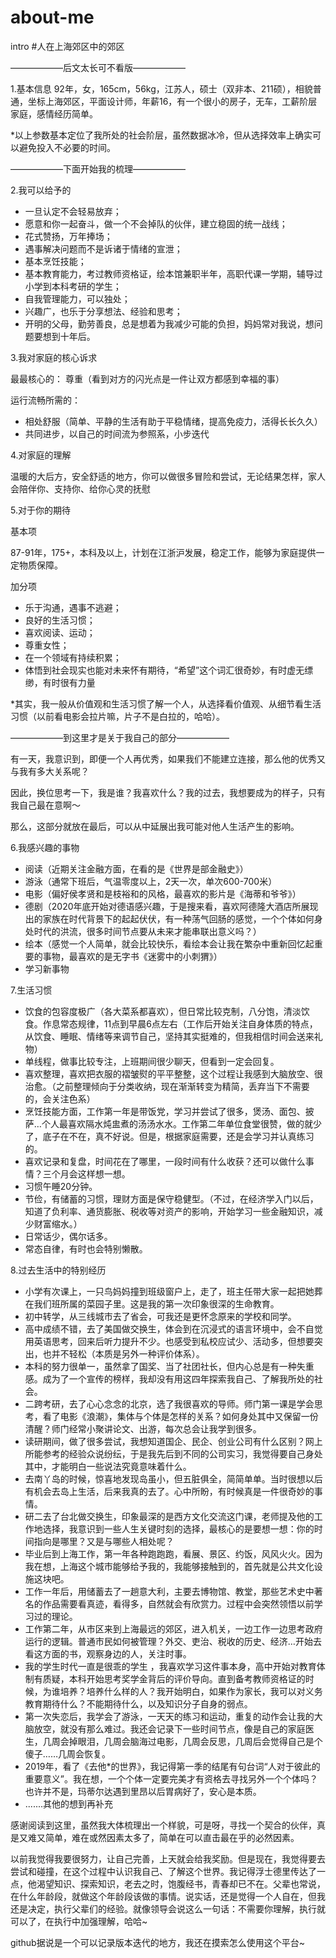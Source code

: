 # about-me
intro
#人在上海郊区中的郊区


——————后文太长可不看版——————

1.基本信息
92年，女，165cm，56kg，江苏人，硕士（双非本、211硕），相貌普通，坐标上海郊区，平面设计师，年薪16，有一个很小的房子，无车，工薪阶层家庭，感情经历简单。

*以上参数基本定位了我所处的社会阶层，虽然数据冰冷，但从选择效率上确实可以避免投入不必要的时间。



——————下面开始我的梳理——————

2.我可以给予的
- 一旦认定不会轻易放弃；
- 愿意和你一起奋斗，做一个不会掉队的伙伴，建立稳固的统一战线；
- 花式赞扬，万年捧场；
- 遇事解决问题而不是诉诸于情绪的宣泄；
- 基本烹饪技能；
- 基本教育能力，考过教师资格证，绘本馆兼职半年，高职代课一学期，辅导过小学到本科考研的学生；
- 自我管理能力，可以独处；
- 兴趣广，也乐于分享想法、经验和思考；
- 开明的父母，勤劳善良，总是想着为我减少可能的负担，妈妈常对我说，想问题要想到十年后。

3.我对家庭的核心诉求

最最核心的：
尊重（看到对方的闪光点是一件让双方都感到幸福的事）

运行流畅所需的：
- 相处舒服（简单、平静的生活有助于平稳情绪，提高免疫力，活得长长久久）
- 共同进步，以自己的时间流为参照系，小步迭代

4.对家庭的理解

温暖的大后方，安全舒适的地方，你可以做很多冒险和尝试，无论结果怎样，家人会陪伴你、支持你、给你心灵的抚慰

5.对于你的期待

基本项

87-91年，175+，本科及以上，计划在江浙沪发展，稳定工作，能够为家庭提供一定物质保障。

加分项
- 乐于沟通，遇事不逃避；
- 良好的生活习惯；
- 喜欢阅读、运动；
- 尊重女性；
- 在一个领域有持续积累；
- 体悟到社会现实也能对未来怀有期待，“希望”这个词汇很奇妙，有时虚无缥缈，有时很有力量

*其实，我一般从价值观和生活习惯了解一个人，从选择看价值观、从细节看生活习惯（以前看电影会拉片嘛，片子不是白拉的，哈哈）。


——————到这里才是关于我自己的部分——————

有一天，我意识到，即便一个人再优秀，如果我们不能建立连接，那么他的优秀又与我有多大关系呢？

因此，换位思考一下，我是谁？我喜欢什么？我的过去，我想要成为的样子，只有我自己最在意啊～

那么，这部分就放在最后，可以从中延展出我可能对他人生活产生的影响。

6.我感兴趣的事物
- 阅读（近期关注金融方面，在看的是《世界是部金融史》）
- 游泳（通常下班后，气温零度以上，2天一次，单次600-700米）
- 电影（偏好侯孝贤和是枝裕和的风格，最喜欢的影片是《海蒂和爷爷》）
- 德剧（2020年底开始对德语感兴趣，于是搜来看，喜欢阿德隆大酒店所展现出的家族在时代背景下的起起伏伏，有一种荡气回肠的感觉，一个个体如何身处时代的洪流，很多时间节点要从未来才能串联出意义吗？）
- 绘本（感觉一个人简单，就会比较快乐，看绘本会让我在繁杂中重新回忆起重要的事物，最喜欢的是无字书《迷雾中的小刺猬》）
- 学习新事物

7.生活习惯
- 饮食的包容度极广（各大菜系都喜欢），但日常比较克制，八分饱，清淡饮食。作息常态规律，11点到早晨6点左右（工作后开始关注自身体质的特点，从饮食、睡眠、情绪等来调节自己，坚持其实挺难的，但我相信时间会送来礼物）
- 单线程，做事比较专注，上班期间很少聊天，但看到一定会回复。
- 喜欢整理，喜欢把衣服的褶皱熨的平平整整，这个过程让我感到大脑放空、很治愈。（之前整理倾向于分类收纳，现在渐渐转变为精简，丢弃当下不需要的，会关注色系）
- 烹饪技能方面，工作第一年是带饭党，学习并尝试了很多，煲汤、面包、披萨…个人最喜欢隔水炖盅煮的汤汤水水。工作第二年单位食堂很赞，做的就少了，底子在不在，真不好说。但是，根据家庭需要，还是会学习并认真练习的。
- 喜欢记录和复盘，时间花在了哪里，一段时间有什么收获？还可以做什么事情？三个月会这样想一想。
- 习惯午睡20分钟。
- 节俭，有储蓄的习惯，理财方面是保守稳健型。（不过，在经济学入门以后，知道了负利率、通货膨胀、税收等对资产的影响，开始学习一些金融知识，减少财富缩水。）
- 日常话少，偶尔话多。
- 常态自律，有时也会特别懒散。

8.过去生活中的特别经历
- 小学有次课上，一只鸟妈妈撞到班级窗户上，走了，班主任带大家一起把她葬在我们班所属的菜园子里。这是我的第一次印象很深的生命教育。
- 初中转学，从三线城市去了省会，可我还是更怀念原来的学校和同学。
- 高中成绩不错，去了美国做交换生，体会到在沉浸式的语言环境中，会不自觉用英语思考，回来后听力提升不少。也感受到私校应试少、活动多，但想要突出，也并不轻松（本质是另外一种评价体系）。
- 本科的努力很单一，虽然拿了国奖、当了社团社长，但内心总是有一种失重感。成为了一个宣传的榜样，我却没有用这四年探索我自己、了解我所处的社会。
- 二跨考研，去了心心念念的北京，选了我很喜欢的导师。师门第一课是学会思考，看了电影《浪潮》，集体与个体是怎样的关系？如何身处其中又保留一份清醒？师门经常小聚讲论文、出游，每次总会让我学到很多。
- 读研期间，做了很多尝试，我想知道国企、民企、创业公司有什么区别？网上所能参考的经验众说纷纭，于是我先后到不同的公司实习，我觉得要自己身处其中，才能明白一些说法究竟意味着什么。
- 去南丫岛的时候，惊喜地发现岛虽小，但五脏俱全，简简单单。当时很想以后有机会去岛上生活，后来我真的去了。心中所盼，有时候真是一件很奇妙的事情。
- 研二去了台北做交换生，印象最深的是西方文化交流这门课，老师提及他的工作地选择，我意识到一些人生关键时刻的选择，最核心的是要想一想：你的时间指向是哪里？又是与哪些人相处呢？
- 毕业后到上海工作，第一年各种跑跑跑，看展、景区、约饭，风风火火。因为我在想，上海这个城市能够给予我的，我能够接触到的，首先就是公共文化设施这块吧。
- 工作一年后，用储蓄去了一趟意大利，主要去博物馆、教堂，那些艺术史中著名的作品需要看真迹，看得多，自然就会有欣赏力。过程中会突然领悟以前学习过的理论。
- 工作第二年，从市区来到上海最远的郊区，进入机关，一边工作一边思考政府运行的逻辑。普通市民如何被管理？外交、吏治、税收的历史、经济…开始去看这方面的书，观察身边的人，关注时事。
- 我的学生时代一直是很乖的学生 ，我喜欢学习这件事本身，高中开始对教育体制有质疑，本科开始思考奖学金背后的评价导向。直到备考教师资格证的时候，为谁培养？培养什么样的人？我开始明白，如果作为家长，我可以对义务教育期待什么？不能期待什么，以及知识分子自身的弱点。
- 第一次失恋后，我学会了游泳，一天天的练习和运动，重复的动作会让我的大脑放空，就没有那么难过。我还会记录下一些时间节点，像是自己的家庭医生，几周会掉眼泪，几周会脑海过电影，几周会反思，几周后会觉得自己是个傻子……几周会恢复。
- 2019年，看了《去他*的世界》，我记得第一季的结尾有句台词“人对于彼此的重要意义”。我在想，一个个体一定要完美才有资格去寻找另外一个个体吗？也许并不是，玛蒂尔达遇到里昂以后胃病好了，安心是本质。
- .......其他的想到再补充



感谢阅读到这里，虽然我大体梳理出一个样貌，可是呀，寻找一个契合的伙伴，真是又难又简单，难在或然因素太多了，简单在可以直击最在乎的必然因素。

以前我觉得我要很努力，让自己完善，上天就会给我奖励。但是现在，我觉得要去尝试和碰撞，在这个过程中认识我自己、了解这个世界。我记得浮士德里传达了一点，他渴望知识、探索知识，老去之时，饱腹经书，青春却已不在。父辈也常说，在什么年龄段，就做这个年龄段该做的事情。说实话，还是觉得一个人自在，但我还是决定，执行父辈们的经验。就像领导会说这么一句话：不需要你理解，执行就可以了，在执行中加强理解，哈哈~

github据说是一个可以记录版本迭代的地方，我还在摸索怎么使用这个平台~

